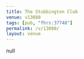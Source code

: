 ```yaml
---
title: The Stubbington Club
venue: v13080
tags: [pub, "fhrs:37748"]
permalink: /v/13080/
layout: venue
---
```

null